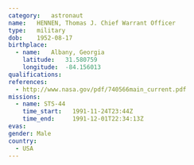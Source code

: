 ```yaml
---
category:	astronaut
name:	HENNEN, Thomas J. Chief Warrant Officer
type:	military
dob:	1952-08-17
birthplace:
  - name:	Albany, Georgia
    latitude:	31.580759
    longitude:	-84.156013
qualifications:
references:
  - http://www.nasa.gov/pdf/740566main_current.pdf
missions:
  - name: STS-44
    time_start:   1991-11-24T23:44Z
    time_end:     1991-12-01T22:34:13Z
evas:
gender:	Male
country:
  - USA
---
```


